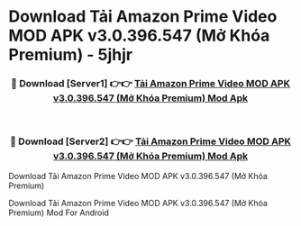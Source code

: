 # Download Tải Amazon Prime Video MOD APK v3.0.396.547 (Mở Khóa Premium) - 5jhjr


<div align="center">
<h3>🔴 Download [Server1] 👉👉 <a href="https://apk-comot.site?title=Tải_Amazon_Prime_Video_MOD_APK_v3.0.396.547_(Mở_Khóa_Premium)">Tải Amazon Prime Video MOD APK v3.0.396.547 (Mở Khóa Premium) Mod Apk</a></h3><br>
<h3>🔴 Download [Server2] 👉👉 <a href="https://apk-comot.site?title=Tải_Amazon_Prime_Video_MOD_APK_v3.0.396.547_(Mở_Khóa_Premium)">Tải Amazon Prime Video MOD APK v3.0.396.547 (Mở Khóa Premium) Mod Apk</a></h3>
</div>



Download Tải Amazon Prime Video MOD APK v3.0.396.547 (Mở Khóa Premium) 

Download Tải Amazon Prime Video MOD APK v3.0.396.547 (Mở Khóa Premium) Mod For Android